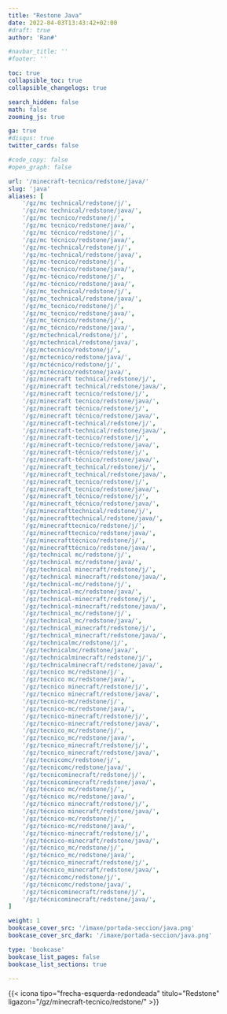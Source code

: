 ```yaml
---
title: "Restone Java"
date: 2022-04-03T13:43:42+02:00
#draft: true
author: 'Ran#'

#navbar_title: ''
#footer: ''

toc: true
collapsible_toc: true
collapsible_changelogs: true

search_hidden: false
math: false
zooming_js: true

ga: true
#disqus: true
twitter_cards: false

#code_copy: false
#open_graph: false

url: '/minecraft-tecnico/redstone/java/'
slug: 'java'
aliases: [
    '/gz/mc technical/redstone/j/',
    '/gz/mc technical/redstone/java/',
    '/gz/mc tecnico/redstone/j/',
    '/gz/mc tecnico/redstone/java/',
    '/gz/mc técnico/redstone/j/',
    '/gz/mc técnico/redstone/java/',
    '/gz/mc-technical/redstone/j/',
    '/gz/mc-technical/redstone/java/',
    '/gz/mc-tecnico/redstone/j/',
    '/gz/mc-tecnico/redstone/java/',
    '/gz/mc-técnico/redstone/j/',
    '/gz/mc-técnico/redstone/java/',
    '/gz/mc_technical/redstone/j/',
    '/gz/mc_technical/redstone/java/',
    '/gz/mc_tecnico/redstone/j/',
    '/gz/mc_tecnico/redstone/java/',
    '/gz/mc_técnico/redstone/j/',
    '/gz/mc_técnico/redstone/java/',
    '/gz/mctechnical/redstone/j/',
    '/gz/mctechnical/redstone/java/',
    '/gz/mctecnico/redstone/j/',
    '/gz/mctecnico/redstone/java/',
    '/gz/mctécnico/redstone/j/',
    '/gz/mctécnico/redstone/java/',
    '/gz/minecraft technical/redstone/j/',
    '/gz/minecraft technical/redstone/java/',
    '/gz/minecraft tecnico/redstone/j/',
    '/gz/minecraft tecnico/redstone/java/',
    '/gz/minecraft técnico/redstone/j/',
    '/gz/minecraft técnico/redstone/java/',
    '/gz/minecraft-technical/redstone/j/',
    '/gz/minecraft-technical/redstone/java/',
    '/gz/minecraft-tecnico/redstone/j/',
    '/gz/minecraft-tecnico/redstone/java/',
    '/gz/minecraft-técnico/redstone/j/',
    '/gz/minecraft-técnico/redstone/java/',
    '/gz/minecraft_technical/redstone/j/',
    '/gz/minecraft_technical/redstone/java/',
    '/gz/minecraft_tecnico/redstone/j/',
    '/gz/minecraft_tecnico/redstone/java/',
    '/gz/minecraft_técnico/redstone/j/',
    '/gz/minecraft_técnico/redstone/java/',
    '/gz/minecrafttechnical/redstone/j/',
    '/gz/minecrafttechnical/redstone/java/',
    '/gz/minecrafttecnico/redstone/j/',
    '/gz/minecrafttecnico/redstone/java/',
    '/gz/minecrafttécnico/redstone/j/',
    '/gz/minecrafttécnico/redstone/java/',
    '/gz/technical mc/redstone/j/',
    '/gz/technical mc/redstone/java/',
    '/gz/technical minecraft/redstone/j/',
    '/gz/technical minecraft/redstone/java/',
    '/gz/technical-mc/redstone/j/',
    '/gz/technical-mc/redstone/java/',
    '/gz/technical-minecraft/redstone/j/',
    '/gz/technical-minecraft/redstone/java/',
    '/gz/technical_mc/redstone/j/',
    '/gz/technical_mc/redstone/java/',
    '/gz/technical_minecraft/redstone/j/',
    '/gz/technical_minecraft/redstone/java/',
    '/gz/technicalmc/redstone/j/',
    '/gz/technicalmc/redstone/java/',
    '/gz/technicalminecraft/redstone/j/',
    '/gz/technicalminecraft/redstone/java/',
    '/gz/tecnico mc/redstone/j/',
    '/gz/tecnico mc/redstone/java/',
    '/gz/tecnico minecraft/redstone/j/',
    '/gz/tecnico minecraft/redstone/java/',
    '/gz/tecnico-mc/redstone/j/',
    '/gz/tecnico-mc/redstone/java/',
    '/gz/tecnico-minecraft/redstone/j/',
    '/gz/tecnico-minecraft/redstone/java/',
    '/gz/tecnico_mc/redstone/j/',
    '/gz/tecnico_mc/redstone/java/',
    '/gz/tecnico_minecraft/redstone/j/',
    '/gz/tecnico_minecraft/redstone/java/',
    '/gz/tecnicomc/redstone/j/',
    '/gz/tecnicomc/redstone/java/',
    '/gz/tecnicominecraft/redstone/j/',
    '/gz/tecnicominecraft/redstone/java/',
    '/gz/técnico mc/redstone/j/',
    '/gz/técnico mc/redstone/java/',
    '/gz/técnico minecraft/redstone/j/',
    '/gz/técnico minecraft/redstone/java/',
    '/gz/técnico-mc/redstone/j/',
    '/gz/técnico-mc/redstone/java/',
    '/gz/técnico-minecraft/redstone/j/',
    '/gz/técnico-minecraft/redstone/java/',
    '/gz/técnico_mc/redstone/j/',
    '/gz/técnico_mc/redstone/java/',
    '/gz/técnico_minecraft/redstone/j/',
    '/gz/técnico_minecraft/redstone/java/',
    '/gz/técnicomc/redstone/j/',
    '/gz/técnicomc/redstone/java/',
    '/gz/técnicominecraft/redstone/j/',
    '/gz/técnicominecraft/redstone/java/',
]

weight: 1
bookcase_cover_src: '/imaxe/portada-seccion/java.png'
bookcase_cover_src_dark: '/imaxe/portada-seccion/java.png'

type: 'bookcase'
bookcase_list_pages: false
bookcase_list_sections: true

---
```


{{< icona tipo="frecha-esquerda-redondeada" titulo="Redstone" ligazon="/gz/minecraft-tecnico/redstone/" >}}
